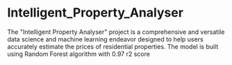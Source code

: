 # Intelligent_Property_Analyser
The "Intelligent Property Analyser" project is a comprehensive and versatile data science and machine learning endeavor designed to help users accurately estimate the prices of residential properties. The model is built using Random Forest algorithm with 0.97 r2 score  
